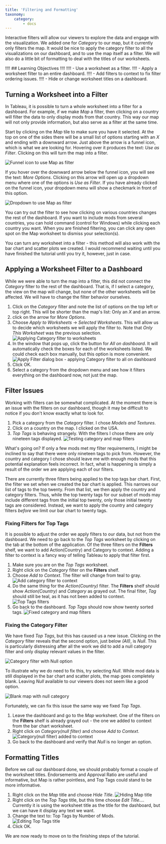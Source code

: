 ```yaml
---
title: 'Filtering and Formatting'
taxonomy:
    category:
        - docs
---
```


Interactive filters will allow our viewers to explore the data and engage with the visualization. We added one for _Category_ to our map, but it currently only filters the map. It would be nice to apply the category filter to all the visualizations on our dashboard, and to use the map itself as a filter. We will also do a little bit of formatting to deal with the titles of our worksheets.

!!!! ## Learning Objectives
!!!!
!!!! - Use a worksheet as a filter.
!!!! - Apply a worksheet filter to an entire dashboard.
!!!! - Add filters to context to fix filter ordering issues.
!!!! - Hide or change worksheet titles on a dashboard.

## Turning a Worksheet into a Filter

In Tableau, it is possible to turn a whole worksheet into a filter for a dashboard. For example, if we make _Map_ a filter, then clicking on a country will filter the data to only display mods from that country. This way our map will not only provide information, but also serve as a filter at the same time.

Start by clicking on the _Map_ tile to make sure you have it selected. At the top on one of the sides there will be a small list of options starting with an _X_ and ending with a downward arrow. Just above the arrow is a funnel icon, which is what we are looking for. Hovering over it produces the text: _Use as Filter_. Clicking on this will turn the map into a filter.

![Funnel icon to use Map as filter](01.filter-icon.png)

If you hover over the downward arrow below the funnel icon, you will see the text: _More Options_. Clicking on this arrow will open up a dropdown menu where one of the options is _Use as Filter_. If you have already clicked on the funnel icon, your dropdown menu will show a checkmark in front of this option.

![Dropdown to use Map as filter](02.filter-options.png)

You can try out the filter to see how clicking on various countries changes the rest of the dashboard. If you want to include mods from several countries, you can hold command (control for Windows) while clicking each country you want. When you are finished filtering, you can click any open spot on the Map worksheet to dismiss your selection(s).

You can turn any worksheet into a filter - this method will also work with the bar chart and scatter plots we created. I would recommend waiting until you have finished the tutorial until you try it, however, just in case.

## Applying a Worksheet Filter to a Dashboard

While we were able to turn the map into a filter, this did not connect the _Category_ filter to the rest of the dashboard. That is, if I select a category, the view on the map will change, but none of the other worksheets will be affected. We will have to change the filter behavior ourselves.

1. Click on the _Category_ filter and note the list of options on the top left or top right. This will be shorter than the map's list: Only an _X_ and an arrow.
2. click on the arrow for _More Options_.
3. Choose _Apply to Worksheets_ -> _Selected Worksheets_. This will allow us to decide which worksheets we will apply the filter to. Note that _Only This Worksheet_ was the previous selection.
![Applying Category filter to worksheets](03.add-category-filter.png)
4. In the window that pops up, click the button for _All on dashboard_. It will automatically check the boxes for each of the worksheets listed. We could check each box manually, but this option is more convenient.
![Apply Filter dialog box - applying Category filter to all on dashboard](04.all-on-dashboard.png)
5. Click OK.
6. Select a category from the dropdown menu and see how it filters everything on the dashboard now, not just the map.

## Filter Issues

Working with filters can be somewhat complicated. At the moment there is an issue with the filters on our dashboard, though it may be difficult to notice if you don't know exactly what to look for.

1. Pick a category from the _Category_ filter. I chose _Models and Textures_.
2. Click on a country on the map. I clicked on the USA.
3. _Top Tags_ is behaving strangely. With the filters I chose there are only nineteen tags displayed.
![Testing category and map filters](05.test-filters.png)

What's going on? If only a few mods met my filter requirements, I might be inclined to say that there were only nineteen tags to pick from. However, the country and category I chose should leave me with enough mods that this potential explanation feels incorrect. In fact, what is happening is simply a result of the order we are applying each of our filters.

There are currently three filters being applied to the top tags bar chart. First, the filter we set when we created the bar chart is applied. This narrows our list of tags to the top twenty. From that list, we then apply the country and category filters. Thus, while the top twenty tags for our subset of mods may include different tags from the initial top twenty, only those initial twenty tags are considered. Instead, we want to apply the country and category filters _before_ we limit our bar chart to twenty tags.

### Fixing Filters for Top Tags

It is possible to adjust the order we apply filters to our data, but not from the dashboard. We need to go back to the _Top Tags_ worksheet by clicking on the tab at the bottom of the application. Of the three filters on the **Filters** shelf, we want to add Action(Country) and Category to context. Adding a filter to context is a fancy way of telling Tableau to apply that filter first.

1. Make sure you are on the _Top Tags_ worksheet.
2. Right click on the _Category_ filter on the **Filters** shelf.
3. Choose _Add to Context_. The filter will change from teal to gray.
![Add category filter to context](06.add-to-context.png)
4. Do the same thing for the _Action(Country)_ filter. The **Filters** shelf should show _Action(Country)_ and _Category_ as grayed out. The final filter, _Tag_ should still be teal, as it has not been added to context.
![Top Tags filters](07.filters-shelf.png)
5. Go back to the dashboard. _Top Tags_ should now show twenty sorted tags.
![Fixed category and map filters](08.fixed-tag-filter.png)

### Fixing the Category Filter

We have fixed _Top Tags_, but this has caused us a new issue. Clicking on the _Category_ filter reveals that the second option, just below _(All)_, is _Null_. This is particularly distressing after all the work we did to add a null category filter and only display relevant values in the filter.

![Category filter with Null option](09.null-category.png)

To illustrate why we do need to fix this, try selecting _Null_. While mod data is still displayed in the bar chart and scatter plots, the map goes completely blank. Leaving _Null_ available to our viewers does not seem like a good option.

![Blank map with null category](10.picking-null.png)

Fortunately, we can fix this issue the same way we fixed _Top Tags_.

1. Leave the dashboard and go to the _Map_ worksheet. One of the filters on the **Filters** shelf is already grayed out - the one we added to context from the bar chart worksheet.
2. Right click on _Category(null filter)_ and choose _Add to Context_.
![Category(null filter) added to context](11.map-filters-shelf.png)
3. Go back to the dashboard and verify that _Null_ is no longer an option.

## Formatting Titles

Before we call our dashboard done, we should probably format a couple of the worksheet titles. Endorsements and Approval Ratio are useful and informative, but Map is rather pointless, and Top Tags could stand to be more informative.

1. Right click on the _Map_ title and choose _Hide Title_.
![Hiding Map title](12.hide-title.png)
2. Right click on the _Top Tags_ title, but this time choose _Edit Title..._. Currently it is using the worksheet title as the title for the dashboard, but we can have it display any text we want.
3. Change the text to: Top Tags by Number of Mods.
![Editing Top Tags title](13.top-tags-title.png)
4. Click OK.

We are now ready to move on to the finishing steps of the tutorial.
